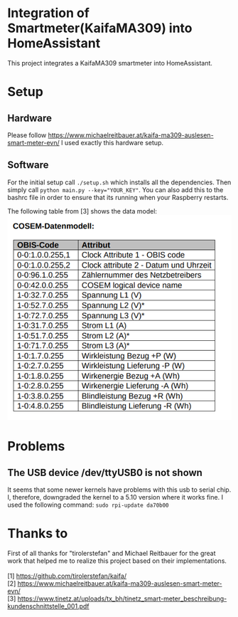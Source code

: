 # Integration of Smartmeter(KaifaMA309) into HomeAssistant
This project integrates a KaifaMA309 smartmeter into HomeAssistant.


# Setup

## Hardware
Please follow https://www.michaelreitbauer.at/kaifa-ma309-auslesen-smart-meter-evn/
I used exactly this hardware setup.

## Software
For the initial setup call `./setup.sh` which installs all the dependencies.
Then simply call `python main.py --key="YOUR_KEY"`. You can also add this to the bashrc file in order to
ensure that its running when your Raspberry restarts.

The following table from [3] shows the data model:
<img src="doc/obis.png" />


# Problems
## The USB device /dev/ttyUSB0 is not shown
It seems that some newer kernels have problems with this usb to serial chip.
I, therefore, downgraded the kernel to a 5.10 version where it works fine. I
used the following command: `sudo rpi-update da70b00`


# Thanks to
First of all thanks for "tirolerstefan" and Michael Reitbauer for the great work that
helped me to realize this project based on their implementations.
<br /><br />
[1] https://github.com/tirolerstefan/kaifa/ <br />
[2] https://www.michaelreitbauer.at/kaifa-ma309-auslesen-smart-meter-evn/ <br />
[3] https://www.tinetz.at/uploads/tx_bh/tinetz_smart-meter_beschreibung-kundenschnittstelle_001.pdf <br />